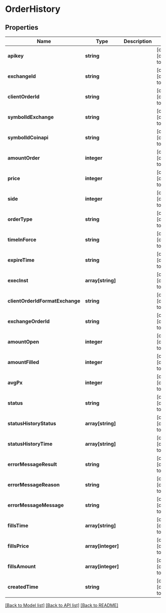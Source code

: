 # OrderHistory

## Properties
Name | Type | Description | Notes
------------ | ------------- | ------------- | -------------
**apikey** | **string** |  | [optional] [default to null]
**exchangeId** | **string** |  | [optional] [default to null]
**clientOrderId** | **string** |  | [optional] [default to null]
**symbolIdExchange** | **string** |  | [optional] [default to null]
**symbolIdCoinapi** | **string** |  | [optional] [default to null]
**amountOrder** | **integer** |  | [optional] [default to null]
**price** | **integer** |  | [optional] [default to null]
**side** | **integer** |  | [optional] [default to null]
**orderType** | **string** |  | [optional] [default to null]
**timeInForce** | **string** |  | [optional] [default to null]
**expireTime** | **string** |  | [optional] [default to null]
**execInst** | **array[string]** |  | [optional] [default to null]
**clientOrderIdFormatExchange** | **string** |  | [optional] [default to null]
**exchangeOrderId** | **string** |  | [optional] [default to null]
**amountOpen** | **integer** |  | [optional] [default to null]
**amountFilled** | **integer** |  | [optional] [default to null]
**avgPx** | **integer** |  | [optional] [default to null]
**status** | **string** |  | [optional] [default to null]
**statusHistoryStatus** | **array[string]** |  | [optional] [default to null]
**statusHistoryTime** | **array[string]** |  | [optional] [default to null]
**errorMessageResult** | **string** |  | [optional] [default to null]
**errorMessageReason** | **string** |  | [optional] [default to null]
**errorMessageMessage** | **string** |  | [optional] [default to null]
**fillsTime** | **array[string]** |  | [optional] [default to null]
**fillsPrice** | **array[integer]** |  | [optional] [default to null]
**fillsAmount** | **array[integer]** |  | [optional] [default to null]
**createdTime** | **string** |  | [optional] [default to null]

[[Back to Model list]](../README.md#documentation-for-models) [[Back to API list]](../README.md#documentation-for-api-endpoints) [[Back to README]](../README.md)


